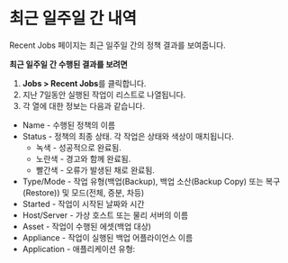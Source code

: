# 최근 일주일 간 내역

Recent Jobs 페이지는 최근 일주일 간의 정책 결과를 보여줍니다.<br>

**최근 일주일 간 수행된 결과를 보려면**<br>

1. **Jobs > Recent Jobs**를 클릭합니다.
2. 지난 7일동안 실행된 작업이 리스트로 나열됩니다.
3. 각 열에 대한 정보는 다음과 같습니다.
* Name - 수행된 정책의 이름
* Status - 정책의 최종 상태. 각 작업은 상태와 색상이 매치됩니다.<br>
    *  녹색 - 성공적으로 완료됨.<br>
    * 노란색 - 경고와 함께 완료됨.<br>
    * 빨간색 - 오류가 발생된 채로 완료됨.<br>
* Type/Mode - 작업 유형(백업(Backup), 백업 소산(Backup Copy) 또는 복구(Restore)) 및 모드(전체, 증분, 차등)
* Started - 작업이 시작된 날짜와 시간
* Host/Server - 가상 호스트 또는 물리 서버의 이름
* Asset - 작업이 수행된 에셋(백업 대상)
* Appliance - 작업이 실행된 백업 어플라이언스 이름
* Application - 애플리케이션 유형:

